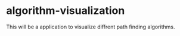# algorithm-visualization
This will be a application to visualize diffrent path finding algorithms.

